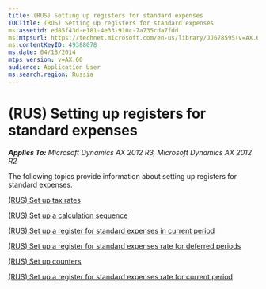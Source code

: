 ```yaml
---
title: (RUS) Setting up registers for standard expenses
TOCTitle: (RUS) Setting up registers for standard expenses
ms:assetid: ed85f43d-e181-4e33-910c-7a735cda7fdd
ms:mtpsurl: https://technet.microsoft.com/en-us/library/JJ678595(v=AX.60)
ms:contentKeyID: 49388078
ms.date: 04/18/2014
mtps_version: v=AX.60
audience: Application User
ms.search.region: Russia
---
```


# (RUS) Setting up registers for standard expenses 


_**Applies To:** Microsoft Dynamics AX 2012 R3, Microsoft Dynamics AX 2012 R2_

The following topics provide information about setting up registers for standard expenses.

[(RUS) Set up tax rates](rus-set-up-tax-rates.md)

[(RUS) Set up a calculation sequence](rus-set-up-a-calculation-sequence.md)

[(RUS) Set up a register for standard expenses in current period](rus-set-up-a-register-for-standard-expenses-in-current-period.md)

[(RUS) Set up a register for standard expenses rate for deferred periods](rus-set-up-a-register-for-standard-expenses-rate-for-deferred-periods.md)

[(RUS) Set up counters](rus-set-up-counters.md)

[(RUS) Set up a register for standard expenses rate for current period](rus-set-up-a-register-for-standard-expenses-rate-for-current-period.md)

  


